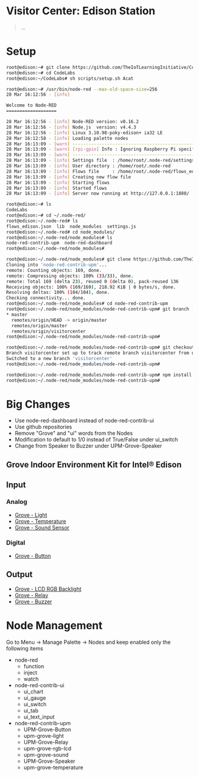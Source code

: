 # Visitor Center: Edison Station

> ...

# Setup

```sh
root@edison:~# git clone https://github.com/TheIoTLearningInitiative/CodeLabs.git
root@edison:~# cd CodeLabs
root@edison:~/CodeLabs# sh scripts/setup.sh Acat
```

```sh
root@edison:~# /usr/bin/node-red --max-old-space-size=256
28 Mar 16:12:56 - [info]

Welcome to Node-RED
===================

28 Mar 16:12:56 - [info] Node-RED version: v0.16.2
28 Mar 16:12:56 - [info] Node.js  version: v4.4.3
28 Mar 16:12:56 - [info] Linux 3.10.98-poky-edison+ ia32 LE
28 Mar 16:12:58 - [info] Loading palette nodes
28 Mar 16:13:09 - [warn] ------------------------------------------------------
28 Mar 16:13:09 - [warn] [rpi-gpio] Info : Ignoring Raspberry Pi specific node
28 Mar 16:13:09 - [warn] ------------------------------------------------------
28 Mar 16:13:09 - [info] Settings file  : /home/root/.node-red/settings.js
28 Mar 16:13:09 - [info] User directory : /home/root/.node-red
28 Mar 16:13:09 - [info] Flows file     : /home/root/.node-red/flows_edison.json
28 Mar 16:13:09 - [info] Creating new flow file
28 Mar 16:13:09 - [info] Starting flows
28 Mar 16:13:09 - [info] Started flows
28 Mar 16:13:09 - [info] Server now running at http://127.0.0.1:1880/
```

```sh
root@edison:~# ls
CodeLabs
root@edison:~# cd ~/.node-red/
root@edison:~/.node-red# ls
flows_edison.json  lib  node_modules  settings.js
root@edison:~/.node-red# cd node_modules/
root@edison:~/.node-red/node_modules# ls
node-red-contrib-upm  node-red-dashboard
root@edison:~/.node-red/node_modules#
```

```sh
root@edison:~/.node-red/node_modules# git clone https://github.com/TheIoTLearningInitiative/node-red-contrib-upm.git
Cloning into 'node-red-contrib-upm'...
remote: Counting objects: 169, done.
remote: Compressing objects: 100% (33/33), done.
remote: Total 169 (delta 23), reused 0 (delta 0), pack-reused 136
Receiving objects: 100% (169/169), 218.92 KiB | 0 bytes/s, done.
Resolving deltas: 100% (104/104), done.
Checking connectivity... done.
root@edison:~/.node-red/node_modules# cd node-red-contrib-upm
root@edison:~/.node-red/node_modules/node-red-contrib-upm# git branch -a
* master
  remotes/origin/HEAD -> origin/master
  remotes/origin/master
  remotes/origin/visitorcenter
root@edison:~/.node-red/node_modules/node-red-contrib-upm#
```

```sh
root@edison:~/.node-red/node_modules/node-red-contrib-upm# git checkout -b visitorcenter origin/visitorcenter
Branch visitorcenter set up to track remote branch visitorcenter from origin.
Switched to a new branch 'visitorcenter'
root@edison:~/.node-red/node_modules/node-red-contrib-upm# 
```

```sh
root@edison:~/.node-red/node_modules/node-red-contrib-upm# npm install
root@edison:~/.node-red/node_modules/node-red-contrib-upm# 
```

# Big Changes

- Use node-red-dashboard instead of node-red-contrib-ui
- Use github repositories
- Remove "Grove" and "ui" words from the Nodes
- Modification to default to 1/0 instead of True/False under ui_switch
- Change from Speaker to Buzzer under UPM-Grove-Speaker

## Grove Indoor Environment Kit for Intel® Edison

## Input

### Analog

- [Grove - Light](https://www.seeedstudio.com/Grove-Light-Sensor-p-746.html)
- [Grove - Temperature](http://wiki.seeed.cc/Grove-Temperature_Sensor_V1.2/)
- [Grove - Sound Sensor](http://wiki.seeed.cc/Grove-Sound_Sensor/)

### Digital

- [Grove - Button](https://www.seeedstudio.com/Grove-Button%28P%29-p-1243.html)

## Output

- [Grove - LCD RGB Backlight](https://www.seeedstudio.com/Grove-LCD-RGB-Backlight-p-1643.html)
- [Grove - Relay](https://www.seeedstudio.com/Grove-Relay-p-769.html)
- [Grove - Buzzer](https://www.seeedstudio.com/Grove-Buzzer-p-768.html)

# Node Management

Go to Menu -> Manage Palette -> Nodes and keep enabled only the following items

- node-red
  - function
  - inject
  - watch
- node-red-contrib-ui
  - ui_chart
  - ui_gauge
  - ui_switch
  - ui_tab
  - ui_text_input
- node-red-contrib-upm
  - UPM-Grove-Button
  - upm-grove-light
  - UPM-Grove-Relay
  - upm-grove-rgb-lcd
  - upm-grove-sound
  - UPM-Grove-Speaker
  - upm-grove-temperature
